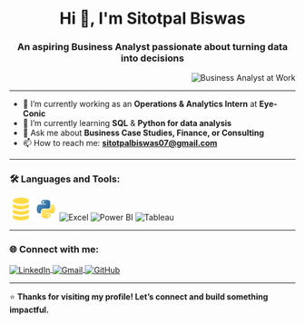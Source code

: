 <h1 align="center">Hi 👋, I'm Sitotpal Biswas</h1>
<h3 align="center">An aspiring Business Analyst passionate about turning data into decisions</h3>

<p align="right">
  <img src="https://raw.githubusercontent.com/sitotpal02/sitotpal02/main/business-analyst.gif" alt="Business Analyst at Work" width="500"/>
</p>

---

- 🔭 I’m currently working as an **Operations & Analytics Intern** at **Eye-Conic**  
- 🌱 I’m currently learning **SQL** & **Python for data analysis**  
- 💬 Ask me about **Business Case Studies, Finance, or Consulting**  
- 📫 How to reach me: **[sitotpalbiswas07@gmail.com](mailto:sitotpalbiswas07@gmail.com)**  

---

<h3 align="left">🛠️ Languages and Tools:</h3>
<p align="left">
  <img src="https://raw.githubusercontent.com/devicons/devicon/master/icons/sql/sql-original.svg" alt="SQL" width="40" height="40"/>
  <img src="https://raw.githubusercontent.com/devicons/devicon/master/icons/python/python-original.svg" alt="Python" width="40" height="40"/>
  <img src="https://img.icons8.com/color/48/000000/microsoft-excel-2019--v1.png" alt="Excel" width="40" height="40"/>
  <img src="https://img.icons8.com/color/48/000000/power-bi.png" alt="Power BI" width="40" height="40"/>
  <img src="https://img.icons8.com/color/48/000000/tableau-software.png" alt="Tableau" width="40" height="40"/>
</p>

---

<h3 align="left">🌐 Connect with me:</h3>
<p align="left">
  <a href="https://www.linkedin.com/in/sitotpalbiswas-b5172233b/" target="blank">
    <img align="center" src="https://cdn.jsdelivr.net/npm/simple-icons@v3/icons/linkedin.svg" alt="LinkedIn" height="30" width="40" />
  </a>
  <a href="mailto:sitotpalbiswas07@gmail.com" target="blank">
    <img align="center" src="https://img.icons8.com/color/48/000000/gmail--v1.png" alt="Gmail" height="30" width="40" />
  </a>
  <a href="https://github.com/sitotpal02" target="blank">
    <img align="center" src="https://cdn.jsdelivr.net/npm/simple-icons@v3/icons/github.svg" alt="GitHub" height="30" width="40" />
  </a>
</p>

---

⭐ **Thanks for visiting my profile! Let’s connect and build something impactful.**

